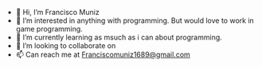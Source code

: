 - 👋 Hi, I’m Francisco Muniz
- 👀 I’m interested in anything with programming. But would love to work in game programming. 
- 🌱 I’m currently learning as msuch as i can about programming. 
- 💞️ I’m looking to collaborate on 
- 📫 Can reach me at Franciscomuniz1689@gmail.com

<!---
franciscomuniz/franciscomuniz is a ✨ special ✨ repository because its `README.md` (this file) appears on your GitHub profile.
You can click the Preview link to take a look at your changes.
--->
